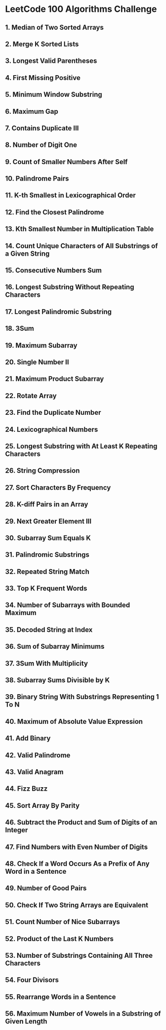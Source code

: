 # LeetCode 100 Algorithms Challenge


## 1. Median of Two Sorted Arrays
## 2. Merge K Sorted Lists
## 3. Longest Valid Parentheses
## 4. First Missing Positive
## 5. Minimum Window Substring
## 6. Maximum Gap
## 7. Contains Duplicate III
## 8. Number of Digit One
## 9. Count of Smaller Numbers After Self
## 10. Palindrome Pairs
## 11. K-th Smallest in Lexicographical Order
## 12. Find the Closest Palindrome
## 13. Kth Smallest Number in Multiplication Table
## 14. Count Unique Characters of All Substrings of a Given String
## 15. Consecutive Numbers Sum
## 16. Longest Substring Without Repeating Characters
## 17. Longest Palindromic Substring
## 18. 3Sum
## 19. Maximum Subarray
## 20. Single Number II
## 21. Maximum Product Subarray
## 22. Rotate Array
## 23. Find the Duplicate Number
## 24. Lexicographical Numbers
## 25. Longest Substring with At Least K Repeating Characters
## 26. String Compression
## 27. Sort Characters By Frequency
## 28. K-diff Pairs in an Array
## 29. Next Greater Element III
## 30. Subarray Sum Equals K
## 31. Palindromic Substrings
## 32. Repeated String Match
## 33. Top K Frequent Words
## 34. Number of Subarrays with Bounded Maximum
## 35. Decoded String at Index
## 36. Sum of Subarray Minimums
## 37. 3Sum With Multiplicity
## 38. Subarray Sums Divisible by K
## 39. Binary String With Substrings Representing 1 To N
## 40. Maximum of Absolute Value Expression
## 41. Add Binary
## 42. Valid Palindrome
## 43. Valid Anagram
## 44. Fizz Buzz
## 45. Sort Array By Parity
## 46. Subtract the Product and Sum of Digits of an Integer
## 47. Find Numbers with Even Number of Digits
## 48. Check If a Word Occurs As a Prefix of Any Word in a Sentence
## 49. Number of Good Pairs
## 50. Check If Two String Arrays are Equivalent
## 51. Count Number of Nice Subarrays
## 52. Product of the Last K Numbers
## 53. Number of Substrings Containing All Three Characters
## 54. Four Divisors
## 55. Rearrange Words in a Sentence
## 56. Maximum Number of Vowels in a Substring of Given Length